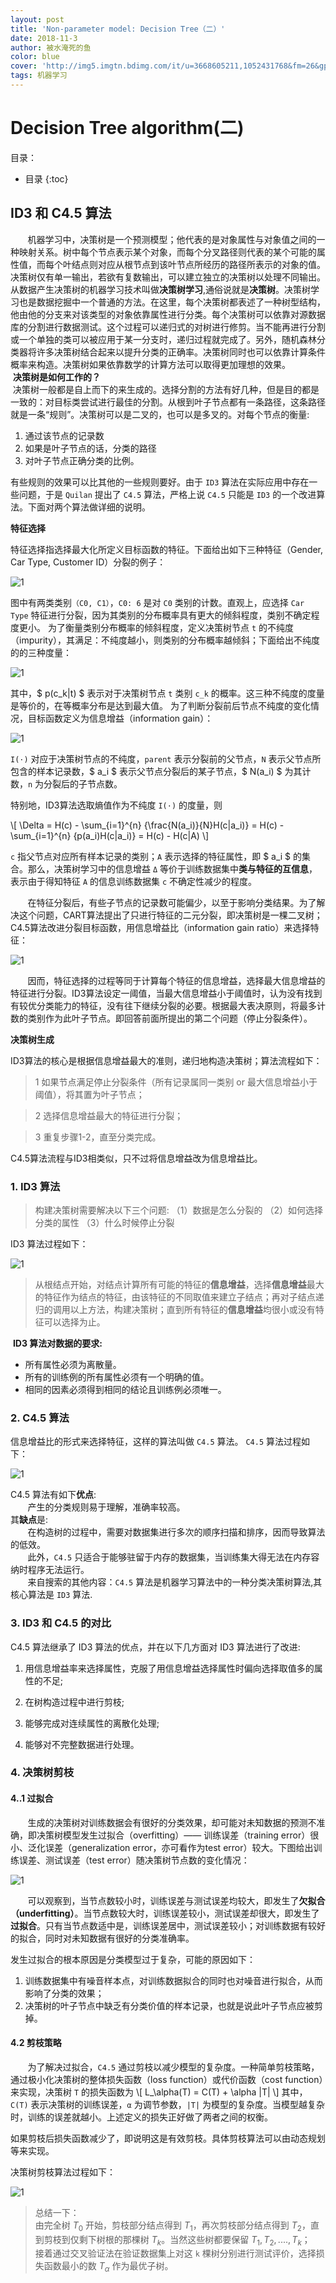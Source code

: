 ```yaml
---
layout: post
title: 'Non-parameter model: Decision Tree（二）'
date: 2018-11-3
author: 被水淹死的鱼
color: blue
cover: 'http://img5.imgtn.bdimg.com/it/u=3668605211,1052431768&fm=26&gp=0.jpg'
tags: 机器学习
---
```


# Decision Tree algorithm(二)  

目录：
* 目录
{:toc}

##  ID3 和 C4.5 算法    

&nbsp; &nbsp; &nbsp; &nbsp;机器学习中，决策树是一个预测模型；他代表的是对象属性与对象值之间的一种映射关系。树中每个节点表示某个对象，而每个分叉路径则代表的某个可能的属性值，而每个叶结点则对应从根节点到该叶节点所经历的路径所表示的对象的值。决策树仅有单一输出，若欲有复数输出，可以建立独立的决策树以处理不同输出。从数据产生决策树的机器学习技术叫做**决策树学习**,通俗说就是**决策树**。决策树学习也是数据挖掘中一个普通的方法。在这里，每个决策树都表述了一种树型结构，他由他的分支来对该类型的对象依靠属性进行分类。每个决策树可以依靠对源数据库的分割进行数据测试。这个过程可以递归式的对树进行修剪。当不能再进行分割或一个单独的类可以被应用于某一分支时，递归过程就完成了。另外，随机森林分类器将许多决策树结合起来以提升分类的正确率。决策树同时也可以依靠计算条件概率来构造。决策树如果依靠数学的计算方法可以取得更加理想的效果。    
 **决策树是如何工作的？**    
 决策树一般都是自上而下的来生成的。选择分割的方法有好几种，但是目的都是一致的：对目标类尝试进行最佳的分割。从根到叶子节点都有一条路径，这条路径就是一条“规则”。决策树可以是二叉的，也可以是多叉的。对每个节点的衡量:

1. 通过该节点的记录数 
2. 如果是叶子节点的话，分类的路径 
3. 对叶子节点正确分类的比例。     

有些规则的效果可以比其他的一些规则要好。由于 `ID3` 算法在实际应用中存在一些问题，于是 `Quilan` 提出了 `C4.5` 算法，严格上说 `C4.5` 只能是 `ID3` 的一个改进算法。下面对两个算法做详细的说明。


**特征选择**
    
特征选择指选择最大化所定义目标函数的特征。下面给出如下三种特征（Gender, Car Type, Customer ID）分裂的例子：

![1](/assets/tree/tree_12.png) 

图中有两类类别`（C0, C1）`，`C0: 6` 是对 `C0` 类别的计数。直观上，应选择 `Car Type` 特征进行分裂，因为其类别的分布概率具有更大的倾斜程度，类别不确定程度更小。
为了衡量类别分布概率的倾斜程度，定义决策树节点 `t` 的不纯度（impurity），其满足：不纯度越小，则类别的分布概率越倾斜；下面给出不纯度的的三种度量：

![1](/assets/tree/tree_13.png) 

其中，$ p(c_k|t) $ 表示对于决策树节点 `t` 类别 `c_k` 的概率。这三种不纯度的度量是等价的，在等概率分布是达到最大值。
为了判断分裂前后节点不纯度的变化情况，目标函数定义为信息增益（information gain）：

![1](/assets/tree/tree_14.png) 


`I(⋅)` 对应于决策树节点的不纯度，`parent` 表示分裂前的父节点，`N` 表示父节点所包含的样本记录数，$ a_i $ 表示父节点分裂后的某子节点，$ N(a_i) $ 为其计数，`n` 为分裂后的子节点数。    

特别地，ID3算法选取熵值作为不纯度 `I(⋅)` 的度量，则

\\[ 
\Delta = H(c) - \sum_{i=1}^{n} {\frac{N(a_i)}{N}H(c|a_i)}
 = H(c) - \sum_{i=1}^{n} {p(a_i)H(c|a_i)}
 = H(c) - H(c|A) 
 \\]

`c` 指父节点对应所有样本记录的类别；`A` 表示选择的特征属性，即 $ a_i $ 的集合。那么，决策树学习中的信息增益 `Δ` 等价于训练数据集中**类与特征的互信息**，表示由于得知特征 `A` 的信息训练数据集 `c` 不确定性减少的程度。    

&nbsp; &nbsp; &nbsp; &nbsp;在特征分裂后，有些子节点的记录数可能偏少，以至于影响分类结果。为了解决这个问题，CART算法提出了只进行特征的二元分裂，即决策树是一棵二叉树；C4.5算法改进分裂目标函数，用信息增益比（information gain ratio）来选择特征：

![1](/assets/tree/tree_14.png) 

&nbsp; &nbsp; &nbsp; &nbsp;因而，特征选择的过程等同于计算每个特征的信息增益，选择最大信息增益的特征进行分裂。ID3算法设定一阈值，当最大信息增益小于阈值时，认为没有找到有较优分类能力的特征，没有往下继续分裂的必要。根据最大表决原则，将最多计数的类别作为此叶子节点。即回答前面所提出的第二个问题（停止分裂条件）。

      
**决策树生成**

ID3算法的核心是根据信息增益最大的准则，递归地构造决策树；算法流程如下：    
>
>  1 如果节点满足停止分裂条件（所有记录属同一类别 or 最大信息增益小于阈值），将其置为叶子节点； 
   
>  2 选择信息增益最大的特征进行分裂；
    
>  3 重复步骤1-2，直至分类完成。    
  
C4.5算法流程与ID3相类似，只不过将信息增益改为信息增益比。


### 1. ID3 算法    

>构建决策树需要解决以下三个问题:
（1）数据是怎么分裂的
（2）如何选择分类的属性
（3）什么时候停止分裂

ID3 算法过程如下：

![1](/assets/tree/tree_8.png) 

>从根结点开始，对结点计算所有可能的特征的**信息增益**，选择**信息增益**最大的特征作为结点的特征，由该特征的不同取值来建立子结点；再对子结点递归的调用以上方法，构建决策树；直到所有特征的**信息增益**均很小或没有特征可以选择为止。

 **ID3 算法对数据的要求:**    

* 所有属性必须为离散量。
* 所有的训练例的所有属性必须有一个明确的值。
* 相同的因素必须得到相同的结论且训练例必须唯一。


### 2. C4.5 算法    

信息增益比的形式来选择特征，这样的算法叫做 `C4.5` 算法。
`C4.5` 算法过程如下：

![1](/assets/tree/tree_9.png) 


C4.5 算法有如下**优点**:    
&nbsp; &nbsp; &nbsp; &nbsp;产生的分类规则易于理解，准确率较高。    
其**缺点**是:    
&nbsp; &nbsp; &nbsp; &nbsp;在构造树的过程中，需要对数据集进行多次的顺序扫描和排序，因而导致算法的低效。    
&nbsp; &nbsp; &nbsp; &nbsp;此外，`C4.5` 只适合于能够驻留于内存的数据集，当训练集大得无法在内存容纳时程序无法运行。    
&nbsp; &nbsp; &nbsp; &nbsp;来自搜索的其他内容：`C4.5` 算法是机器学习算法中的一种分类决策树算法,其核心算法是 `ID3` 算法. 


### 3. ID3 和 C4.5 的对比

C4.5 算法继承了 ID3 算法的优点，并在以下几方面对 ID3 算法进行了改进:     

1. 用信息增益率来选择属性，克服了用信息增益选择属性时偏向选择取值多的属性的不足;     

2. 在树构造过程中进行剪枝;     

3. 能够完成对连续属性的离散化处理;         

4. 能够对不完整数据进行处理。     

### 4. 决策树剪枝

#### 4..1 过拟合    

&nbsp; &nbsp; &nbsp; &nbsp;生成的决策树对训练数据会有很好的分类效果，却可能对未知数据的预测不准确，即决策树模型发生过拟合（overfitting）—— 训练误差（training error）很小、泛化误差（generalization error，亦可看作为test error）较大。下图给出训练误差、测试误差（test error）随决策树节点数的变化情况：

![1](/assets/tree/tree_16.png) 

&nbsp; &nbsp; &nbsp; &nbsp;可以观察到，当节点数较小时，训练误差与测试误差均较大，即发生了**欠拟合（underfitting）**。当节点数较大时，训练误差较小，测试误差却很大，即发生了**过拟合**。只有当节点数适中是，训练误差居中，测试误差较小；对训练数据有较好的拟合，同时对未知数据有很好的分类准确率。    

发生过拟合的根本原因是分类模型过于复杂，可能的原因如下：

1. 训练数据集中有噪音样本点，对训练数据拟合的同时也对噪音进行拟合，从而影响了分类的效果；
2. 决策树的叶子节点中缺乏有分类价值的样本记录，也就是说此叶子节点应被剪掉。


#### 4.2 剪枝策略    
    
&nbsp; &nbsp; &nbsp; &nbsp;为了解决过拟合，`C4.5` 通过剪枝以减少模型的复杂度。一种简单剪枝策略，通过极小化决策树的整体损失函数（loss function）或代价函数（cost function）来实现，决策树 `T` 的损失函数为
\\[ L_\alpha(T) = C(T) + \alpha |T| \\]
其中，`C(T)` 表示决策树的训练误差，`α` 为调节参数，`|T|` 为模型的复杂度。当模型越复杂时，训练的误差就越小。上述定义的损失正好做了两者之间的权衡。    

如果剪枝后损失函数减少了，即说明这是有效剪枝。具体剪枝算法可以由动态规划等来实现。
    
决策树剪枝算法过程如下：

![1](/assets/tree/tree_11.png) 

>总结一下：    
>由完全树 $T_0$ 开始，剪枝部分结点得到 $T_1$，再次剪枝部分结点得到 $T_2$，直到剪枝到仅剩下树根的那棵树 $T_k$。当然这些树都要保留 ${T_1,T_2,....,T_k}$；    
>接着通过交叉验证法在验证数据集上对这 `k` 棵树分别进行测试评价，选择损失函数最小的数 $T_α$ 作为最优子树。
